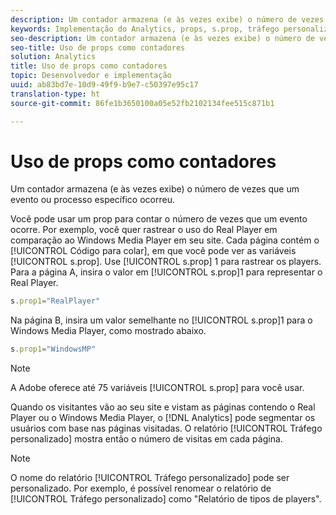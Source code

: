 ```yaml
---
description: Um contador armazena (e às vezes exibe) o número de vezes que um evento ou processo específico ocorreu.
keywords: Implementação do Analytics, props, s.prop, tráfego personalizado, contadores
seo-description: Um contador armazena (e às vezes exibe) o número de vezes que um evento ou processo específico ocorreu.
seo-title: Uso de props como contadores
solution: Analytics
title: Uso de props como contadores
topic: Desenvolvedor e implementação
uuid: ab83bd7e-10d9-49f9-b9e7-c50397e95c17
translation-type: ht
source-git-commit: 86fe1b3650100a05e52fb2102134fee515c871b1

---
```



# Uso de props como contadores

Um contador armazena (e às vezes exibe) o número de vezes que um evento ou processo específico ocorreu.

Você pode usar um prop para contar o número de vezes que um evento ocorre. Por exemplo, você quer rastrear o uso do Real Player em comparação ao Windows Media Player em seu site. Cada página contém o [!UICONTROL Código para colar], em que você pode ver as variáveis [!UICONTROL s.prop]. Use [!UICONTROL s.prop] 1 para rastrear os players. Para a página A, insira o valor em [!UICONTROL s.prop]1 para representar o Real Player.

```js
s.prop1="RealPlayer"
```

Na página B, insira um valor semelhante no [!UICONTROL s.prop]1 para o Windows Media Player, como mostrado abaixo.

```js
s.prop1="WindowsMP"
```

>[!NOTE]
>
>A Adobe oferece até 75 variáveis [!UICONTROL s.prop] para você usar.

Quando os visitantes vão ao seu site e vistam as páginas contendo o Real Player ou o Windows Media Player, o [!DNL Analytics] pode segmentar os usuários com base nas páginas visitadas. O relatório [!UICONTROL Tráfego personalizado] mostra então o número de visitas em cada página.

>[!NOTE]
>
>O nome do relatório [!UICONTROL Tráfego personalizado] pode ser personalizado. Por exemplo, é possível renomear o relatório de [!UICONTROL Tráfego personalizado] como "Relatório de tipos de players".

